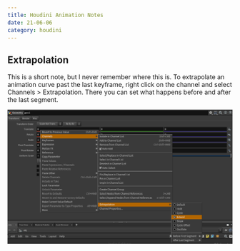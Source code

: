 ```yaml
---
title: Houdini Animation Notes
date: 21-06-06
category: houdini
---
```


## Extrapolation

This is a short note, but I never remember where this is. To extrapolate an animation curve past the last keyframe, right click on the channel and select Channels > Extrapolation. There you can set what happens before and after the last segment.

![extraploation-menu](/assets/images/21-06-06-extraploation-menu.png)
